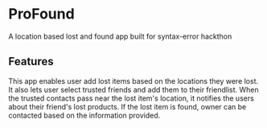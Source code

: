 # ProFound
A location based lost and found app built for syntax-error hackthon

## Features
This app enables user add lost items based on the locations they were lost.
It also lets user select trusted friends and add them to their friendlist.
When the trusted contacts pass near the lost item's location, it notifies the users about their friend's lost products.
If the lost item is found, owner can be contacted based on the information provided.
